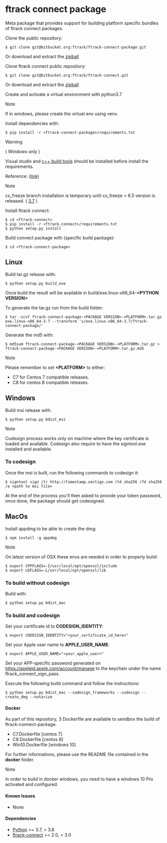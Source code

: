 # ftrack connect package

Meta package that provides support for building platform specific
bundles of ftrack connect packages.

Clone the public repository:

    $ git clone git@bitbucket.org:ftrack/ftrack-connect-package.git

Or download and extract the
[zipball](https://bitbucket.org/ftrack/ftrack-connect-package/get/master.zip)

Clone ftrack connect public repository:

    $ git clone git@bitbucket.org:ftrack/ftrack-connect.git

Or download and extract the
[zipball](https://bitbucket.org/ftrack/ftrack-connect/get/master.zip)

Create and activate a virtual environment with python3.7

Note

If in windows, please create the virtual env using venv.

Install dependencies with:

    $ pip install -r <ftrack-connect-package>/requirements.txt

Warning

( Windows only )

Visual studio and [c++ build
tools](https://visualstudio.microsoft.com/downloads/#build-tools-for-visual-studio-2019)
should be installed before install the requirements.

Reference:
([link](https://stackoverflow.com/questions/40018405/cannot-open-include-file-io-h-no-such-file-or-directory))

Note

cx_freeze branch installation is temporary until cx_freeze \> 6.5
version is released. (
[3.7](https://github.com/marcelotduarte/cx_Freeze/pull/887) )

Install ftrack connect:

    $ cd <ftrack-connect>
    $ pip install -r <ftrack-connect>/requirements.txt
    $ python setup.py install

Build connect package with (specific build package):

    $ cd <ftrack-connect-package>

## Linux

Build tar.gz release with:

    $ python setup.py build_exe

Once build the result will be available in
build/exe.linux-x86_64-**\<PYTHON VERSION\>**

To generate the tar.gz run from the build folder:

    $ tar -zcvf ftrack-connect-package-<PACKAGE VERSION>-<PLATFORM>.tar.gz exe.linux-x86_64-3.7 --transform 's/exe.linux-x86_64-3.7/ftrack-connect-package/'

Generate the md5 with:

    $ md5sum ftrack-connect-package-<PACKAGE VERSION>-<PLATFORM>.tar.gz > ftrack-connect-package-<PACKAGE VERSION>-<PLATFORM>.tar.gz.md5

Note

Please remember to set **\<PLATFORM\>** to either:

-   C7 for Centos 7 compatible releases.
-   C8 for centos 8 compatible releases.

## Windows

Build msi release with:

    $ python setup.py bdist_msi

Note

Codesign process works only on machine where the key certificate is
loaded and available. Codesign also require to have the signtool.exe
installed and available.

### To codesign

Once the msi is built, run the following commands to codesign it:

    $ signtool sign /tr http://timestamp.sectigo.com /td sha256 /fd sha256 /a <path to msi file>

At the end of the process you'll then asked to provide your token
password, once done, the package should get codesigned.

## MacOs

Install appdmg to be able to create the dmg:

    $ npm install -g appdmg

Note

On latest version of OSX these envs are needed in order to properly
build:

    $ export CPPFLAGS=-I/usr/local/opt/openssl/include
    $ export LDFLAGS=-L/usr/local/opt/openssl/lib

### To build without codesign

Build with:

    $ python setup.py bdist_mac

### To build and codesign

Set your certificate id to **CODESIGN_IDENTITY**:

    $ export CODESIGN_IDENTITY="<your_certificate_id_here>"

Set your Apple user name to **APPLE_USER_NAME**:

    $ export APPLE_USER_NAME="<your_apple_user>"

Set your APP-specific password generated on
<https://appleid.apple.com/account/manage> to the keychain under the
name ftrack_connect_sign_pass.

Execute the following build command and follow the instructions:

    $ python setup.py bdist_mac --codesign_frameworks --codesign --create_dmg --notarize

#### Docker

As part of this repository, 3 Dockerfile are available to sendbox the
build of ftrack-connect-package.

-   C7.Dockerfile \[centos 7\]
-   C8.Dockerfile \[centos 8\]
-   Win10.Dockerfile \[windows 10\]

For further informations, please use the README file contained in the
**docker** folder.

Note

In order to build in docker windows, you need to have a windows 10 Pro
activated and configured.

#### Known Issues

-   None

#### Dependencies

-   [Python](http://python.org) \>= 3.7, \< 3.8
-   [ftrack-connect](https://bitbucket.org/ftrack/ftrack-connect) \>=
    2.0, \< 3.0
